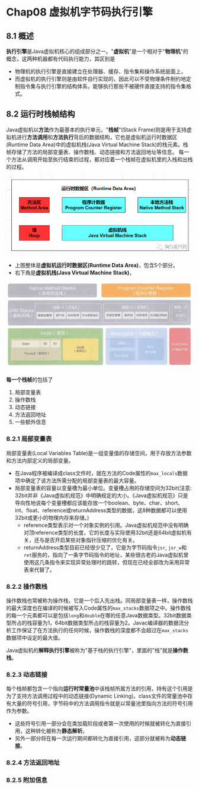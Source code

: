 # Chap08 虚拟机字节码执行引擎

## 8.1 概述
**执行引擎**是Java虚拟机核心的组成部分之一。"**虚拟机**"是一个相对于"**物理机**"的概念，这两种机器都有代码执行能力，其区别是
* 物理机的执行引擎是直接建立在处理器、缓存、指令集和操作系统层面上，
* 而虚拟机的执行引擎则是由软件自行实现的，因此可以不受物理条件制约地定制指令集与执行引擎的结构体系，能够执行那些不被硬件直接支持的指令集格式。


## 8.2 运行时栈帧结构
Java虚拟机以**方法**作为最基本的执行单元，"**栈帧**"(Stack Frame)则是用于支持虚拟机进行**方法调用**和**方法执行**背后的数据结构，它也是虚拟机运行时数据区(Runtime Data Area)中的虚拟机栈(Java Virtual Machine Stack)的栈元素。栈帧存储了方法的局部变量表、操作数栈、动态链接和方法返回地址等信息。
每一个方法从调用开始至执行结束的过程，都对应着一个栈帧在虚拟机里的入栈和出栈的过程。

<img src="images/Runtime_Data_Area.png">

* 上图整体是**虚拟机运行时数据区(Runtime Data Area)**，包含5个部分。
* 右下角是**虚拟机栈(Java Virtual Machine Stack)**，

<img src="../JVM.Images.I/第03章_JVM_运行时数据区.png">

**每一个栈帧**的包括了
1. 局部变量表
2. 操作数栈
3. 动态链接
4. 方法返回地址
5. 一些额外信息

### 8.2.1 局部变量表
局部变量表(Local Variables Table)是一组变量值的存储空间，用于存放方法参数和方法内部定义的局部变量。
* 在Java程序被编译成class文件时，就在方法的Code属性的`max_locals`数据项中确定了该方法所需分配的局部变量表的最大容量。
* 局部变量表的容量以变量槽为最小单位。变量槽占用的存储空间为32bit(注意: 32bit并非《Java虚拟机规范》中明确规定的大小。《Java虚拟机规范》只是导向性地说每个变量槽都应该能存放一个boolean、byte、char、short、int、float、reference或returnAddress类型的数据，这8种数据都可以使用32bit或更小的物理内存来存储。)
  * reference类型表示对一个对象实例的引用。Java虚拟机规范中没有明确对顶reference类型的长度，它的长度与实际使用32bit还是64bit虚拟机有关，还与是否开启某些对象指针压缩的优化有关。
  * returnAddress类型目前已经很少见了，它是为字节码指令`jsr`, `jsr_w`和`ret`服务的，指向了一条字节码指令的地址，某些很古老的Java虚拟机曾使用这几条指令来实现异常处理时的跳转，但现在已经全部改为采用异常表来代替了。

### 8.2.2 操作数栈
操作数栈也常被称为操作栈，它是一个后入先出栈。同局部变量表一样，操作数栈的最大深度也在编译的时候被写入Code属性的`max_stacks`数据项之中。操作数栈的每一个元素都可以是包括`long`和`double`在哪的任意Java数据类型。32bit数据类型所占的栈容量为1，64bit数据类型所占的栈容量为2。Javac编译器的数据流分析工作保证了在方法执行的任何时候，操作数栈的深度都不会超过在`max_stacks`数据项中设定的最大值。

Java虚拟机的**解释执行引擎**被称为"基于栈的执行引擎"，里面的"栈"就是**操作数栈**。

### 8.2.3 动态链接
每个栈帧都包含一个指向**运行时常量池**中该栈帧所属方法的引用，持有这个引用是为了支持方法调用过程中的动态链接(Dynamic Linking)。class文件的常量池中存有大量的符号引用，字节码中的方法调用指令就是以常量池里指向方法的符号引用作为参数。
* 这些符号引用一部分会在类加载阶段或者第一次使用的时候就被转化为直接引用，这种转化被称为**静态解析**。
* 另外一部分将在每一次运行期间都转化为直接引用，这部分就被称为**动态链接**。


### 8.2.4 方法返回地址
### 8.2.5 附加信息
